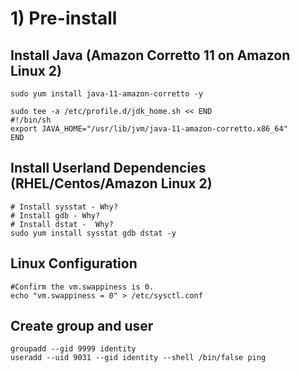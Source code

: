 # 1\) Pre-install

## Install Java \(Amazon Corretto 11 on Amazon Linux 2\)

```text
sudo yum install java-11-amazon-corretto -y

sudo tee -a /etc/profile.d/jdk_home.sh << END
#!/bin/sh
export JAVA_HOME="/usr/lib/jvm/java-11-amazon-corretto.x86_64"
END

```

## Install Userland Dependencies \(RHEL/Centos/Amazon Linux 2\)

```text
# Install sysstat - Why?
# Install gdb - Why?
# Install dstat -  Why?
sudo yum install sysstat gdb dstat -y
```

## Linux Configuration

```text
#Confirm the vm.swappiness is 0.
echo "vm.swappiness = 0" > /etc/sysctl.conf
```

## Create group and user

```text
groupadd --gid 9999 identity 
useradd --uid 9031 --gid identity --shell /bin/false ping
```


